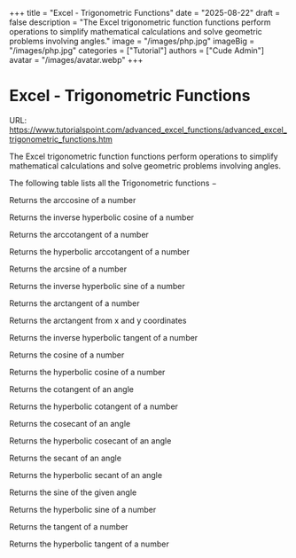 +++
title = "Excel - Trigonometric Functions"
date = "2025-08-22"
draft = false
description = "The Excel trigonometric function functions perform operations to simplify mathematical calculations and solve geometric problems involving angles."
image = "/images/php.jpg"
imageBig = "/images/php.jpg"
categories = ["Tutorial"]
authors = ["Cude Admin"]
avatar = "/images/avatar.webp"
+++

# Excel - Trigonometric Functions

URL: https://www.tutorialspoint.com/advanced_excel_functions/advanced_excel_trigonometric_functions.htm

The Excel trigonometric function functions perform operations to simplify mathematical calculations and solve geometric problems involving angles.

The following table lists all the Trigonometric functions −

Returns the arccosine of a number

Returns the inverse hyperbolic cosine of a number

Returns the arccotangent of a number

Returns the hyperbolic arccotangent of a number

Returns the arcsine of a number

Returns the inverse hyperbolic sine of a number

Returns the arctangent of a number

Returns the arctangent from x and y coordinates

Returns the inverse hyperbolic tangent of a number

Returns the cosine of a number

Returns the hyperbolic cosine of a number

Returns the cotangent of an angle

Returns the hyperbolic cotangent of a number

Returns the cosecant of an angle

Returns the hyperbolic cosecant of an angle

Returns the secant of an angle

Returns the hyperbolic secant of an angle

Returns the sine of the given angle

Returns the hyperbolic sine of a number

Returns the tangent of a number

Returns the hyperbolic tangent of a number
